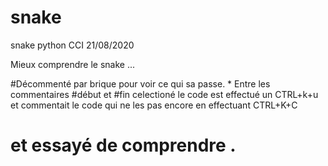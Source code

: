 # snake
snake python CCI 21/08/2020 

Mieux comprendre le snake ...


#Décommenté par brique pour voir ce qui sa passe. *
Entre les commentaires #début et #fin celectioné le code est effectué un CTRL+k+u
et commentait le code qui ne les pas encore en effectuant CTRL+K+C
# et essayé de comprendre .
